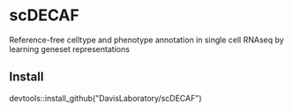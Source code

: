# scDECAF
Reference-free celltype and phenotype annotation in single cell RNAseq by learning geneset representations 

## Install
devtools::install_github("DavisLaboratory/scDECAF")
